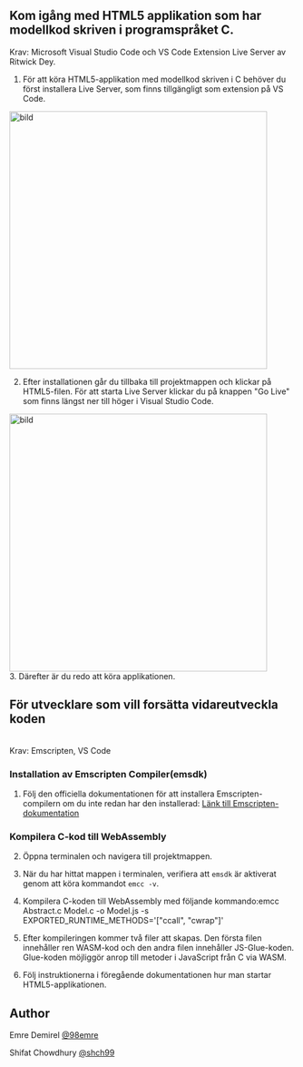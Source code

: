 ## Kom igång med HTML5 applikation som har modellkod skriven i programspråket C.

Krav: Microsoft Visual Studio Code och VS Code Extension Live Server av Ritwick Dey.

1. För att köra HTML5-applikation med modellkod skriven i C behöver du först installera Live Server, som finns tillgängligt som extension på VS Code.
<img width="454" alt="bild" src="https://github.com/shch99/KTHExamensarbete2023/assets/131250228/838c4105-5b8d-4fe6-8f98-864dd036770e">

2. Efter installationen går du tillbaka till projektmappen och klickar på HTML5-filen. För att starta Live Server klickar du på knappen "Go Live" som finns längst ner till höger i Visual Studio Code.
<img width="454" alt="bild" src="https://github.com/shch99/KTHExamensarbete2023/assets/131250228/793342d0-bbdd-48a3-9b84-9ddb8c7b3753">
</br>3. Därefter är du redo att köra applikationen.


## För utvecklare som vill forsätta vidareutveckla koden
</br>Krav: Emscripten, VS Code


### Installation av Emscripten Compiler(emsdk)

1. Följ den officiella dokumentationen för att installera Emscripten-compilern om du inte redan har den installerad: [Länk till Emscripten-dokumentation](https://emscripten.org/docs/getting_started/downloads.html)

### Kompilera C-kod till WebAssembly

2. Öppna terminalen och navigera till projektmappen.

3. När du har hittat mappen i terminalen, verifiera att `emsdk` är aktiverat genom att köra kommandot `emcc -v`.

4. Kompilera C-koden till WebAssembly med följande kommando:emcc Abstract.c Model.c -o Model.js -s EXPORTED_RUNTIME_METHODS='["ccall", "cwrap"]'

5. Efter kompileringen kommer två filer att skapas. Den första filen innehåller ren WASM-kod och den andra filen innehåller JS-Glue-koden. Glue-koden möjliggör anrop till metoder i JavaScript från C via WASM.

6. Följ instruktionerna i föregående dokumentationen hur man startar HTML5-applikationen.

## Author
Emre Demirel [@98emre](https://github.com/98emre)

Shifat Chowdhury [@shch99](https://github.com/98emre)
